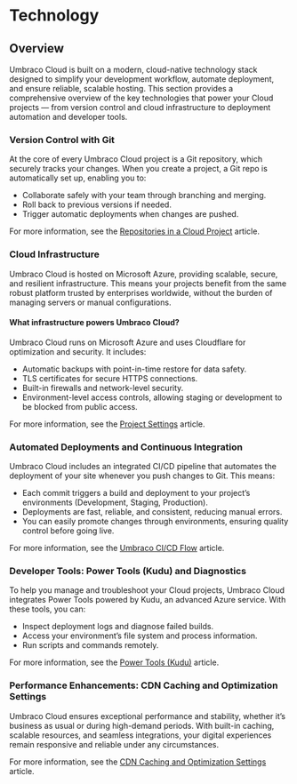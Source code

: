# Technology

## Overview

Umbraco Cloud is built on a modern, cloud-native technology stack designed to simplify your development workflow, automate deployment, and ensure reliable, scalable hosting. This section provides a comprehensive overview of the key technologies that power your Cloud projects — from version control and cloud infrastructure to deployment automation and developer tools.

### Version Control with Git

At the core of every Umbraco Cloud project is a Git repository, which securely tracks your changes. When you create a project, a Git repo is automatically set up, enabling you to:

* Collaborate safely with your team through branching and merging.
* Roll back to previous versions if needed.
* Trigger automatic deployments when changes are pushed.

For more information, see the [Repositories in a Cloud Project](git-repository-in-a-cloud-project.md) article.

### Cloud Infrastructure

Umbraco Cloud is hosted on Microsoft Azure, providing scalable, secure, and resilient infrastructure. This means your projects benefit from the same robust platform trusted by enterprises worldwide, without the burden of managing servers or manual configurations.

#### What infrastructure powers Umbraco Cloud?

Umbraco Cloud runs on Microsoft Azure and uses Cloudflare for optimization and security. It includes:

* Automatic backups with point-in-time restore for data safety.
* TLS certificates for secure HTTPS connections.
* Built-in firewalls and network-level security.
* Environment-level access controls, allowing staging or development to be blocked from public access.

For more information, see the [Project Settings](../../build-and-customize-your-solution/ready-to-set-up-your-project/project-settings/) article.

### Automated Deployments and Continuous Integration

Umbraco Cloud includes an integrated CI/CD pipeline that automates the deployment of your site whenever you push changes to Git. This means:

* Each commit triggers a build and deployment to your project’s environments (Development, Staging, Production).
* Deployments are fast, reliable, and consistent, reducing manual errors.
* You can easily promote changes through environments, ensuring quality control before going live.

For more information, see the [Umbraco CI/CD Flow](../../build-and-customize-your-solution/handle-deployments-and-environments/umbraco-cicd/) article.

### Developer Tools: Power Tools (Kudu) and Diagnostics

To help you manage and troubleshoot your Cloud projects, Umbraco Cloud integrates Power Tools powered by Kudu, an advanced Azure service. With these tools, you can:

* Inspect deployment logs and diagnose failed builds.
* Access your environment’s file system and process information.
* Run scripts and commands remotely.

For more information, see the [Power Tools (Kudu)](../../monitor-and-troubleshoot/power-tools/) article.

### Performance Enhancements: CDN Caching and Optimization Settings

Umbraco Cloud ensures exceptional performance and stability, whether it’s business as usual or during high-demand periods. With built-in caching, scalable resources, and seamless integrations, your digital experiences remain responsive and reliable under any circumstances.

For more information, see the [CDN Caching and Optimization Settings](../../optimize-performance/manage-cdn-caching.md) article.
